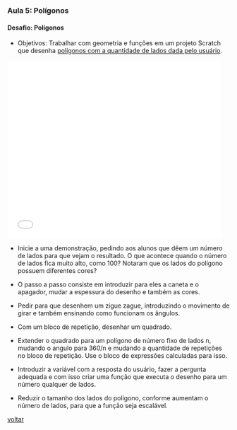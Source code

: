 ### Aula 5: Polígonos

#### Desafio: Polígonos

* Objetivos: Trabalhar com geometria e funções em um projeto Scratch que desenha [polígonos com a quantidade de lados dada pelo usuário](https://scratch.mit.edu/projects/241897074/#player).

<iframe allowtransparency="true" width="485" height="402" src="//scratch.mit.edu/projects/embed/241897074/?autostart=false" frameborder="0" allowfullscreen></iframe>
    

* Inicie a uma demonstração, pedindo aos alunos que dêem um número de lados para que vejam o resultado. O que acontece quando o número de lados fica muito alto, como 100? Notaram que os lados do polígono possuem diferentes cores?

* O passo a passo consiste em introduzir para eles a caneta e o apagador, mudar a espessura do desenho e também as cores.

* Pedir para que desenhem um zigue zague, introduzindo o movimento de girar e também ensinando como funcionam os ângulos.

* Com um bloco de repetição, desenhar um quadrado.

* Extender o quadrado para um polígono de número fixo de lados n, mudando o angulo para 360/n e mudando a quantidade de repetições no bloco de repetição. Use o bloco de expressões calculadas para isso.

* Introduzir a variável com a resposta do usuário, fazer a pergunta adequada e com isso criar uma função que executa o desenho para um número qualquer de lados.

* Reduzir o tamanho dos lados do polígono, conforme aumentam o número de lados, para que a função seja escalável.

[voltar](./)